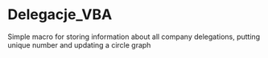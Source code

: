 # Delegacje_VBA
Simple macro for storing information about all company delegations, putting unique number and updating a circle graph
